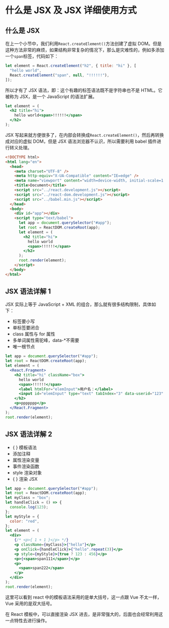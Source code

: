 # 什么是 JSX 及 JSX 详细使用方式

## 什么是 JSX

在上一个小节中，我们利用`React.createElement()`方法创建了虚拟 DOM。但是这种方法非常的麻烦，如果结构非常复杂的情况下，那么是灾难性的，例如多添加一个`span`标签，代码如下：

```javascript
let element = React.createElement("h2", { title: "hi" }, [
  "hello world",
  React.createElement("span", null, "!!!!!!"),
]);
```

所以才有了 JSX 语法，即：这个有趣的标签语法既不是字符串也不是 HTML。它被称为 JSX，是一个 JavaScript 的语法扩展。

```jsx
let element = (
  <h2 title="hi">
    hello world<span>!!!!!!</span>
  </h2>
);
```

JSX 写起来就方便很多了，在内部会转换成`React.createElement()`，然后再转换成对应的虚拟 DOM，但是 JSX 语法浏览器不认识，所以需要利用 babel 插件进行转义处理。

```html
<!DOCTYPE html>
<html lang="en">
  <head>
    <meta charset="UTF-8" />
    <meta http-equiv="X-UA-Compatible" content="IE=edge" />
    <meta name="viewport" content="width=device-width, initial-scale=1.0" />
    <title>Document</title>
    <script src="../react.development.js"></script>
    <script src="../react-dom.development.js"></script>
    <script src="../babel.min.js"></script>
  </head>
  <body>
    <div id="app"></div>
    <script type="text/babel">
      let app = document.querySelector("#app");
      let root = ReactDOM.createRoot(app);
      let element = (
        <h2 title="hi">
          hello world
          <span>!!!!!!</span>
        </h2>
      );
      root.render(element);
    </script>
  </body>
</html>
```

## JSX 语法详解 1

JSX 实际上等于 JavaScript + XML 的组合，那么就有很多结构限制，具体如下：

- 标签要小写
- 单标签要闭合
- class 属性与 for 属性
- 多单词属性需驼峰，data-\*不需要
- 唯一根节点

```jsx
let app = document.querySelector("#app");
let root = ReactDOM.createRoot(app);
let element = (
  <React.Fragment>
    <h2 title="hi" className="box">
      hello world
      <span>!!!!!!</span>
      <label htmlFor="elemInput">用户名：</label>
      <input id="elemInput" type="text" tabIndex="3" data-userid="123" />
    </h2>
    <p>ppppppp</p>
  </React.Fragment>
);
root.render(element);
```

## JSX 语法详解 2

- { } 模板语法
- 添加注释
- 属性渲染变量
- 事件渲染函数
- style 渲染对象
- { } 渲染 JSX

```jsx
let app = document.querySelector("#app");
let root = ReactDOM.createRoot(app);
let myClass = "box";
let handleClick = () => {
  console.log(123);
};
let myStyle = {
  color: "red",
};
let element = (
  <div>
    {/* <p>{ 1 + 1 }</p> */}
    <p className={myClass}>{"hello"}</p>
    <p onClick={handleClick}>{"hello".repeat(3)}</p>
    <p style={myStyle}>{true ? 123 : 456}</p>
    <p>{<span>span111</span>}</p>
    <p>
      <span>span222</span>
    </p>
  </div>
);
root.render(element);
```

这里可以看到 react 中的模板语法采用的是单大括号，这一点跟 Vue 不太一样，Vue 采用的是双大括号。

在 React 模板中，可以直接渲染 JSX 进去，是非常强大的，后面也会经常利用这一点特性去进行操作。
